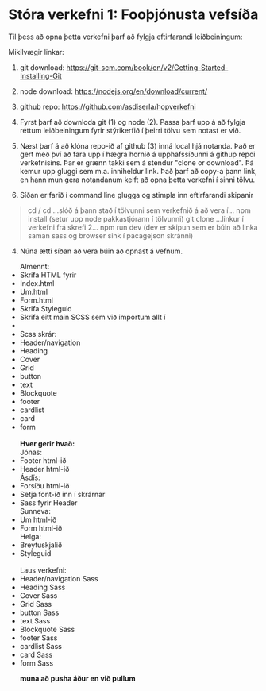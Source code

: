 # Stóra verkefni 1: Fooþjónusta vefsíða

Til þess að opna þetta verkefni þarf að fylgja eftirfarandi leiðbeiningum:

Mikilvægir linkar: 
  1. git download: https://git-scm.com/book/en/v2/Getting-Started-Installing-Git
  2. node download: https://nodejs.org/en/download/current/
  3. github repo: https://github.com/asdiserla/hopverkefni

1. Fyrst þarf að downloda git (1) og node (2). Passa þarf upp á að fylgja réttum leiðbeiningum fyrir stýrikerfið í þeirri tölvu sem notast er við.

2. Næst þarf á að klóna repo-ið af github (3) inná local hjá notanda. Það er gert með því að fara upp í hægra hornið á upphafssíðunni á githup repoi verkefnisins. Þar er grænn takki sem á stendur "clone or download". Þá kemur upp gluggi sem m.a. inniheldur link. Það þarf að copy-a þann link, en hann mun gera notandanum keift að opna þetta verkefni í sinni tölvu. 

3. Síðan er farið í command line glugga og stimpla inn eftirfarandi skipanir
  > cd /
  > cd ...slóð á þann stað í tölvunni sem verkefnið á að vera í...
  > npm install (setur upp node pakkastjórann í tölvunni)
  > git clone ...linkur í verkefni frá skrefi 2...
  > npm run dev (dev er skipun sem er búin að linka saman sass og browser sink í pacagejson skránni)

4. Núna ætti síðan að vera búin að opnast á vefnum.
  
  




<ul>Almennt: 
<li>Skrifa HTML fyrir
  <li>Index.html</li>
  <li>Um.html</li>
  <li>Form.html</li>
  </li>
<li>Skrifa Styleguid</li>
<li>Skrifa eitt main SCSS sem við importum allt í<li/>
<li>Scss skrár:
  <li>Header/navigation</li>
  <li>Heading</li>
  <li>Cover</li>
  <li>Grid</li>
  <li>button</li>
  <li>text</li>
  <li>Blockquote</li>
  <li>footer</li>
  <li>cardlist</li>
  <li>card</li>
  <li>form</li><br>
  <strong>Hver gerir hvað:</strong><br>
  Jónas:<br>
  <li>Footer html-ið</li>
  <li>Header html-ið</li>
  Ásdís:<br>
  <li>Forsíðu html-ið</li>
  <li>Setja font-ið inn í skrárnar</li>
  <li>Sass fyrir Header</li>
  Sunneva:<br>
  <li>Um html-ið</li>
  <li>Form html-ið</li>
  Helga:<br>
  <li>Breytuskjalið</li>
  <li>Styleguid</li><br>
  Laus verkefni:<br>
  <li>Header/navigation Sass</li>
  <li>Heading Sass</li>
  <li>Cover Sass</li>
  <li>Grid Sass</li>
  <li>button Sass</li>
  <li>text Sass</li>
  <li>Blockquote Sass</li>
  <li>footer Sass</li>
  <li>cardlist Sass</li>
  <li>card Sass</li>
  <li>form Sass</li>

<strong>muna að pusha áður en við pullum</strong>
